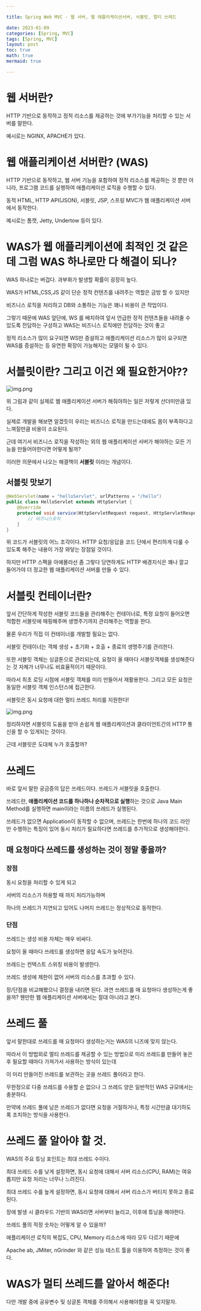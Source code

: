 ```yaml
---

title: Spring Web MVC - 웹 서버, 웹 애플리케이션서버, 서블릿, 멀티 쓰레드

date: 2023-01-09
categories: [Spring, MVC]
tags: [Spring, MVC]
layout: post
toc: true
math: true
mermaid: true

---
```


# 웹 서버란?

HTTP 기반으로 동작하고 정적 리소스를 제공하는 것에 부가기능을 처리할 수 있는 서버를 말한다.

예시로는 NGINX, APACHE가 있다.


# 웹 애플리케이션 서버란? (WAS)

HTTP 기반으로 동작하고, 웹 서버 기능을 포함하여 정적 리소스를 제공하는 것 뿐만 아니라, 프로그램 코드를 실행하여 애플리케이션 로직을 수행할 수 있다.

동적 HTML, HTTP API(JSON), 서블릿, JSP, 스프링 MVC가 웹 애플리케이션 서버에서 동작한다.

예시로는 톰캣, Jetty, Undertow 등이 있다.

# WAS가 웹 애플리케이션에 최적인 것 같은데 그럼 WAS 하나로만 다 해결이 되나?

WAS 하나로는 버겁다. 과부화가 발생할 확률이 굉장히 높다.

WAS가 HTML,CSS,JS 같이 단순 정적 컨텐츠를 내려주는 역할은 금방 할 수 있지만

비즈니스 로직을 처리하고 DB와 소통하는 기능은 꽤나 비용이 큰 작업이다.

그렇기 때문에 WAS 앞단에, WS 를 배치하여 앞서 언급한 정적 컨텐츠들을 내려줄 수 있도록 전담하는 구성하고 WAS는 비즈니스 로직에만 전담하는 것이 좋고

정적 리소스가 많이 요구되면 WS만 증설하고 애플리케이션 리소스가 많이 요구되면 WAS를 증설하는 등 유연한 확장이 가능해지는 모델이 될 수 있다.

# 서블릿이란? 그리고 이건 왜 필요한거야??

![img.png](https://github.com/K-Diger/K-Diger.github.io/blob/main/images/%EC%84%9C%EB%B2%84%EA%B0%80%ED%95%B4%EC%95%BC%ED%95%A0%EC%9D%BC.png?raw=true)

위 그림과 같이 실제로 웹 애플리케이션 서버가 해줘야하는 일은 저렇게 산더미만큼 있다.

실제로 개발을 해보면 알겠듯이 우리는 비즈니스 로직을 만드는데에도 몸이 부족하다고 느껴질만큼 비용이 소요된다.

근데 여기서 비즈니스 로직을 작성하는 외의 웹 애플리케이션 서버가 해야하는 모든 기능을 만들어야한다면 어떻게 될까?

이러한 의문에서 나오는 해결책이 **서블릿** 이라는 개념이다.

## 서블릿 맛보기
```java
@WebServlet(name = "helloServlet", urlPatterns = "/hello")
public class HelloServlet extends HttpServlet {
    @Override
    protected void service(HttpServletRequest request, HttpServletResponse response) {
        // 비즈니스로직
    }
}
```
위 코드가 서블릿의 어느 조각이다. HTTP 요청/응답을 코드 단에서 편리하게 다룰 수 있도록 해주는 내용이 가장 와닿는 장점일 것이다.

하지만 HTTP 스펙을 아예몰라선 좀 그렇다 당연하게도 HTTP 배경지식은 꽤나 깔고 들어가야 더 정교한 웹 애플리케이션 서버를 만들 수 있다.

# 서블릿 컨테이너란?

앞서 간단하게 작성한 서블릿 코드들을 관리해주는 컨테이너로, 특정 요청이 들어오면 적합한 서블릿에 매핑해주며 생명주기까지 관리해주는 역할을 한다.

물론 우리가 직접 이 컨테이너를 개발할 필요는 없다.

서블릿 컨테이너는 객체 생성 + 초기화 + 호출 + 종료의 생명주기를 관리한다.

또한 서블릿 객체는 싱글톤으로 관리되는데, 요청이 올 때마다 서블릿객체를 생성해준다는 것 자체가 너무나도 비효율적이기 때문이다.

따라서 최초 로딩 시점에 서블릿 객체를 미리 만들어서 재활용한다. 그리고 모든 요청은 동일한 서블릿 객체 인스턴스에 접근한다.

서블릿은 동시 요청에 대한 멀티 쓰레드 처리를 지원한다!

![img.png](https://github.com/K-Diger/K-Diger.github.io/blob/main/images/%EC%84%9C%EB%B8%94%EB%A6%BF%EC%9D%84%ED%98%B8%EC%B6%9C%ED%95%98%EB%8A%94%EA%B2%83%EC%9D%80.png?raw=true)

정리하자면 서블릿의 도움을 받아 손쉽게 웹 애플리케이션과 클라이언트간의 HTTP 통신을 할 수 있게되는 것이다.

근데 서블릿은 도대체 누가 호출할까?

# 쓰레드

바로 앞서 말한 궁금증의 답은 쓰레드이다. 쓰레드가 서블릿을 호출한다.

쓰레드란, **애플리케이션 코드를 하나하나 순차적으로 실행**하는 것으로 Java Main Method를 실행하면 main이라는 이름의 쓰레드가 실행된다.

쓰레드가 없으면 Application이 동작할 수 없으며, 쓰레드는 한번에 하나의 코드 라인만 수행하는 특징이 있어 동시 처리가 필요하다면 쓰레드를 추가적으로 생성해야한다.

## 매 요청마다 쓰레드를 생성하는 것이 정말 좋을까?

### 장점

동시 요청을 처리할 수 있게 되고

서버의 리소스가 허용할 때 까지 처리가능하며

하나의 쓰레드가 지연되고 있어도 나머지 쓰레드는 정상적으로 동작한다.

### 단점

쓰레드는 생성 비용 자체는 매우 비싸다.

요청이 올 때마다 쓰레드를 생성하면 응답 속도가 늦어진다.

쓰레드는 컨텍스트 스위칭 비용이 발생한다.

쓰레드 생성에 제한이 없어 서버의 리소스를 초과할 수 있다.


장/단점을 비교해봤으니 결정을 내리면 된다. 과연 쓰레드를 매 요청마다 생성하는게 좋을까? 웬만한 웹 애플리케이션 서버에서는 절대 아니라고 본다.

# 쓰레드 풀

앞서 말한대로 쓰레드를 매 요청마다 생성하는거는 WAS의 니즈에 맞지 않는다.

따라서 이 방법외로 멀티 쓰레드를 제공할 수 있는 방법으로 미리 쓰레드를 만들어 놓은 후 필요할 때마다 가져가서 사용하는 방식이 있는데

이 미리 만들어진 쓰레드를 보관하는 곳을 쓰레드 풀이라고 한다.

무한정으로 다중 쓰레드를 수용할 순 없으나 그 쓰레드 양은 일반적인 WAS 규모에서는 충분하다.

만약에 쓰레드 풀에 남은 쓰레드가 없다면 요청을 거절하거나, 특정 시간만큼 대기하도록 조치하는 방식을 사용한다.

# 쓰레드 풀 알아야 할 것.

WAS의 주요 튜닝 포인트는 최대 쓰레드 수이다.

최대 쓰레드 수를 낮게 설정하면, 동시 요청에 대해서 서버 리소스(CPU, RAM)는 여유롭지만 요청 처리는 너무나 느려진다.

최대 쓰레드 수를 높게 설정하면, 동시 요청에 대해서 서버 리소스가 버티지 못하고 종료된다.

장애 발생 시 클라우드 기반의 WAS라면 서버부터 늘리고, 이후에 튜닝을 해야한다.

쓰레드 풀의 적정 숫자는 어떻게 알 수 있을까?

애플리케이션 로직의 복잡도, CPU, Memory 리소스에 따라 모두 다르기 때문에

Apache ab, JMiter, nGrinder 와 같은 성능 테스트 툴을 이용하여 측정하는 것이 좋다.

# WAS가 멀티 쓰레드를 알아서 해준다!

다만 개발 중에 공유변수 및 싱글톤 객체를 주의해서 사용해야함을 꼭 잊지말자.

